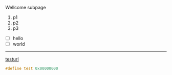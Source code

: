 Wellcome subpage

1. p1
2. p2
3. p3

- [ ]  hello
- [ ]  world

---

[testurl](https://www.youtube.com/)

```cpp
#define test 0x00000000
```